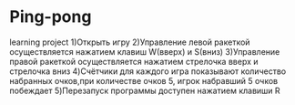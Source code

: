 # Ping-pong
 learning project
1)Открыть игру
2)Управление левой ракеткой осуществляется нажатием клавиш W(вверх) и S(вниз)
3)Управление правой ракеткой осуществляется нажатием стрелочка вверх и стрелочка вниз
4)Счётчики для каждого игра показывают количество набранных очков,при количестве очков 5, игрок набравший 5 очков побеждает
5)Перезапуск программы доступен нажатием клавиши R
